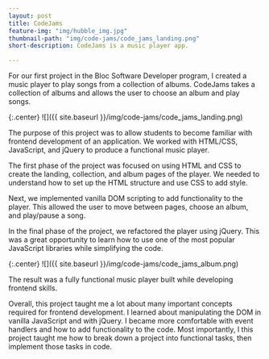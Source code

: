 ```yaml
---
layout: post
title: CodeJams
feature-img: "img/hubble_img.jpg"
thumbnail-path: "img/code-jams/code_jams_landing.png"
short-description: CodeJams is a music player app.

---
```

For our first project in the Bloc Software Developer program, I created a music player to play songs from a collection of albums. CodeJams takes a collection of albums and allows the user to choose an album and play songs.

{:.center}
![]({{ site.baseurl }}/img/code-jams/code_jams_landing.png)

The purpose of this project was to allow students to become familiar with frontend development of an application. We worked with HTML/CSS, JavaScript, and jQuery to produce a functional music player.

The first phase of the project was focused on using HTML and CSS to create the landing, collection, and album pages of the player. We needed to understand how to set up the HTML structure and use CSS to add style.

Next, we implemented vanilla DOM scripting to add functionality to the player. This allowed the user to move between pages, choose an album, and play/pause a song.

In the final phase of the project, we refactored the player using jQuery. This was a great opportunity to learn how to use one of the most popular JavaScript libraries while simplifying the code.

{:.center}
![]({{ site.baseurl }}/img/code-jams/code_jams_album.png)

The result was a fully functional music player built while developing frontend skills.  

Overall, this project taught me a lot about many important concepts required for frontend development. I learned about manipulating the DOM in vanilla JavaScript and with jQuery. I became more comfortable with event handlers and how to add functionality to the code. Most importantly, I this project taught me how to break down a project into functional tasks, then implement those tasks in code.
